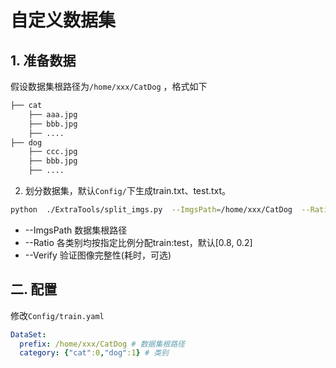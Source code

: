 # 自定义数据集

## 1. 准备数据

假设数据集根路径为`/home/xxx/CatDog`  ，格式如下

```bash
├── cat
    ├── aaa.jpg
    ├── bbb.jpg
    ├── ....
├── dog
    ├── ccc.jpg
    ├── bbb.jpg
    ├── ....
```

2. 划分数据集，默认`Config/`下生成train.txt、test.txt。

```bash
python  ./ExtraTools/split_imgs.py  --ImgsPath=/home/xxx/CatDog  --Ratio=[0.8,0.2]  --Verify
```

- --ImgsPath    数据集根路径
- --Ratio           各类别均按指定比例分配train:test，默认[0.8, 0.2]
- --Verify          验证图像完整性(耗时，可选)



## 二. 配置

修改`Config/train.yaml`

```yaml
DataSet:
  prefix: /home/xxx/CatDog # 数据集根路径 
  category: {"cat":0,"dog":1} # 类别
```

